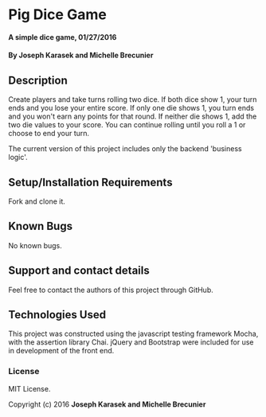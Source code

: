 # Pig Dice Game

#### A simple dice game, 01/27/2016

#### By Joseph Karasek and Michelle Brecunier

## Description

Create players and take turns rolling two dice. If both dice show 1, your turn ends and you lose your entire score. If only one die shows 1, you turn ends and you won't earn any points for that round. If neither die shows 1, add the two die values to your score. You can continue rolling until you roll a 1 or choose to end your turn.

The current version of this project includes only the backend 'business logic'.

## Setup/Installation Requirements

Fork and clone it.

## Known Bugs

No known bugs.

## Support and contact details

Feel free to contact the authors of this project through GitHub.

## Technologies Used

This project was constructed using the javascript testing framework Mocha, with the assertion library Chai. jQuery and Bootstrap were included for use in development of the front end.

### License

MIT License.

Copyright (c) 2016 **Joseph Karasek and Michelle Brecunier**
